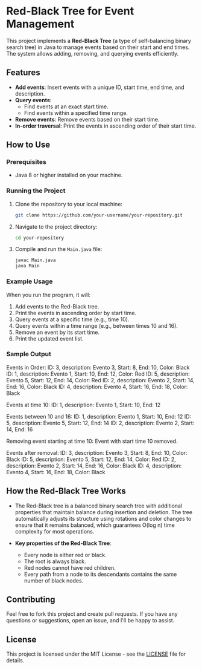 # Red-Black Tree for Event Management

This project implements a **Red-Black Tree** (a type of self-balancing binary search tree) in Java to manage events based on their start and end times. The system allows adding, removing, and querying events efficiently.

## Features

- **Add events**: Insert events with a unique ID, start time, end time, and description.
- **Query events**:
  - Find events at an exact start time.
  - Find events within a specified time range.
- **Remove events**: Remove events based on their start time.
- **In-order traversal**: Print the events in ascending order of their start time.

## How to Use

### Prerequisites

- Java 8 or higher installed on your machine.

### Running the Project

1. Clone the repository to your local machine:

    ```bash
    git clone https://github.com/your-username/your-repository.git
    ```

2. Navigate to the project directory:

    ```bash
    cd your-repository
    ```

3. Compile and run the `Main.java` file:

    ```bash
    javac Main.java
    java Main
    ```

### Example Usage

When you run the program, it will:

1. Add events to the Red-Black tree.
2. Print the events in ascending order by start time.
3. Query events at a specific time (e.g., time 10).
4. Query events within a time range (e.g., between times 10 and 16).
5. Remove an event by its start time.
6. Print the updated event list.

### Sample Output

Events in Order:
ID: 3, description: Evento 3, Start: 8, End: 10, Color: Black
ID: 1, description: Evento 1, Start: 10, End: 12, Color: Red
ID: 5, description: Evento 5, Start: 12, End: 14, Color: Red
ID: 2, description: Evento 2, Start: 14, End: 16, Color: Black
ID: 4, description: Evento 4, Start: 16, End: 18, Color: Black

Events at time 10:
ID: 1, description: Evento 1, Start: 10, End: 12

Events between 10 and 16:
ID: 1, description: Evento 1, Start: 10, End: 12
ID: 5, description: Evento 5, Start: 12, End: 14
ID: 2, description: Evento 2, Start: 14, End: 16

Removing event starting at time 10:
Event with start time 10 removed.

Events after removal:
ID: 3, description: Evento 3, Start: 8, End: 10, Color: Black
ID: 5, description: Evento 5, Start: 12, End: 14, Color: Red
ID: 2, description: Evento 2, Start: 14, End: 16, Color: Black
ID: 4, description: Evento 4, Start: 16, End: 18, Color: Black


## How the Red-Black Tree Works

- The Red-Black tree is a balanced binary search tree with additional properties that maintain balance during insertion and deletion. The tree automatically adjusts its structure using rotations and color changes to ensure that it remains balanced, which guarantees O(log n) time complexity for most operations.
  
- **Key properties of the Red-Black Tree**:
  - Every node is either red or black.
  - The root is always black.
  - Red nodes cannot have red children.
  - Every path from a node to its descendants contains the same number of black nodes.

## Contributing

Feel free to fork this project and create pull requests. If you have any questions or suggestions, open an issue, and I'll be happy to assist.

## License

This project is licensed under the MIT License - see the [LICENSE](LICENSE) file for details.
